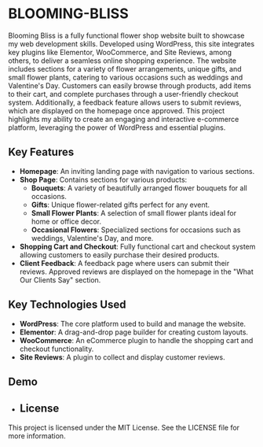 # BLOOMING-BLISS
Blooming Bliss is a fully functional flower shop website built to showcase my web development skills. Developed using WordPress, this site integrates key plugins like Elementor, WooCommerce, and Site Reviews, among others, to deliver a seamless online shopping experience. The website includes sections for a variety of flower arrangements, unique gifts, and small flower plants, catering to various occasions such as weddings and Valentine's Day. Customers can easily browse through products, add items to their cart, and complete purchases through a user-friendly checkout system. Additionally, a feedback feature allows users to submit reviews, which are displayed on the homepage once approved. This project highlights my ability to create an engaging and interactive e-commerce platform, leveraging the power of WordPress and essential plugins.

## Key Features

- **Homepage**: An inviting landing page with navigation to various sections.
- **Shop Page**: Contains sections for various products:
  - **Bouquets**: A variety of beautifully arranged flower bouquets for all occasions.
  - **Gifts**: Unique flower-related gifts perfect for any event.
  - **Small Flower Plants**: A selection of small flower plants ideal for home or office decor.
  - **Occasional Flowers**: Specialized sections for occasions such as weddings, Valentine's Day, and more.
- **Shopping Cart and Checkout**: Fully functional cart and checkout system allowing customers to easily purchase their desired products.
- **Client Feedback**: A feedback page where users can submit their reviews. Approved reviews are displayed on the homepage in the "What Our Clients Say" section.

## Key Technologies Used

- **WordPress**: The core platform used to build and manage the website.
- **Elementor**: A drag-and-drop page builder for creating custom layouts.
- **WooCommerce**: An eCommerce plugin to handle the shopping cart and checkout functionality.
- **Site Reviews**: A plugin to collect and display customer reviews.

## Demo


- ## License

This project is licensed under the MIT License. See the LICENSE file for more information.
